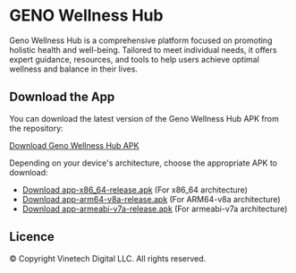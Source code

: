 # GENO Wellness Hub

Geno Wellness Hub is a comprehensive platform focused on promoting holistic health and well-being. Tailored to meet individual needs, it offers expert guidance, resources, and tools to help users achieve optimal wellness and balance in their lives.

## Download the App

You can download the latest version of the Geno Wellness Hub APK from the repository:

[Download Geno Wellness Hub APK](https://github.com/philwamba/genowellneshub_download/raw/main/downloads/geno_wellness_hub.apk)

Depending on your device's architecture, choose the appropriate APK to download:

- [Download app-x86_64-release.apk](https://github.com/philwamba/genowellneshub_download/raw/main/downloads/app-x86_64-release.apk) (For x86_64 architecture)
- [Download app-arm64-v8a-release.apk](https://github.com/philwamba/genowellneshub_download/raw/main/downloads/app-arm64-v8a-release.apk) (For ARM64-v8a architecture)
- [Download app-armeabi-v7a-release.apk](https://github.com/philwamba/genowellneshub_download/raw/main/downloads/app-armeabi-v7a-release.apk) (For armeabi-v7a architecture)

## Licence
&copy; Copyright Vinetech Digital LLC. All rights reserved.